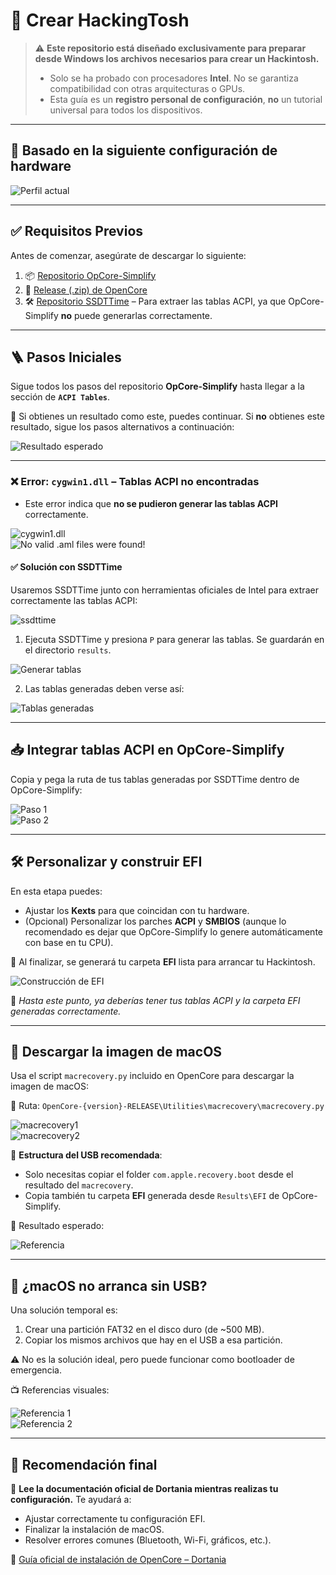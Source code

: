# 🍏 Crear HackingTosh

> ⚠️ **Este repositorio está diseñado exclusivamente para preparar desde Windows los archivos necesarios para crear un Hackintosh.**
> 
> - Solo se ha probado con procesadores **Intel**. No se garantiza compatibilidad con otras arquitecturas o GPUs.
> - Esta guía es un **registro personal de configuración**, **no** un tutorial universal para todos los dispositivos.

---

## 🧩 Basado en la siguiente configuración de hardware

![Perfil actual](https://github.com/MGNG13/CrearHackingTosh/blob/main/components.png?raw=true)

---

## ✅ Requisitos Previos

Antes de comenzar, asegúrate de descargar lo siguiente:

1. 📦 [Repositorio OpCore-Simplify](https://github.com/lzhoang2801/OpCore-Simplify)
2. 🧰 [Release (.zip) de OpenCore](https://github.com/acidanthera/OpenCorePkg)
3. 🛠️ [Repositorio SSDTTime](https://github.com/corpnewt/SSDTTime) – Para extraer las tablas ACPI, ya que OpCore-Simplify **no** puede generarlas correctamente.

---

## 🪜 Pasos Iniciales

Sigue todos los pasos del repositorio **OpCore-Simplify** hasta llegar a la sección de **`ACPI Tables`**.

📌 Si obtienes un resultado como este, puedes continuar. Si **no** obtienes este resultado, sigue los pasos alternativos a continuación:

![Resultado esperado](https://camo.githubusercontent.com/260cdc2dd9586fd9bf8ee125d88855967b692e9ec844d5d41f0ecd6bf117a0f0/68747470733a2f2f692e696d6775722e636f6d2f53624c364e36762e706e67)

---

### ❌ Error: `cygwin1.dll` – Tablas ACPI no encontradas

- Este error indica que **no se pudieron generar las tablas ACPI** correctamente.
  
![cygwin1.dll](https://github.com/MGNG13/CrearHackingTosh/blob/main/cygwin.png?raw=true)  
![No valid .aml files were found!](https://github.com/MGNG13/CrearHackingTosh/blob/main/aml_not_found.png?raw=true)

#### ✅ Solución con SSDTTime

Usaremos SSDTTime junto con herramientas oficiales de Intel para extraer correctamente las tablas ACPI:

![ssdttime](https://github.com/MGNG13/CrearHackingTosh/blob/main/ssdttime.png?raw=true)

1. Ejecuta SSDTTime y presiona `P` para generar las tablas. Se guardarán en el directorio `results`.

![Generar tablas](https://github.com/MGNG13/CrearHackingTosh/blob/main/tables_0.png?raw=true)

2. Las tablas generadas deben verse así:

![Tablas generadas](https://github.com/MGNG13/CrearHackingTosh/blob/main/tables_1.png?raw=true)

---

## 📥 Integrar tablas ACPI en OpCore-Simplify

Copia y pega la ruta de tus tablas generadas por SSDTTime dentro de OpCore-Simplify:

![Paso 1](https://github.com/MGNG13/CrearHackingTosh/blob/main/drag_n_drop_acpi_tables.png?raw=true)  
![Paso 2](https://github.com/MGNG13/CrearHackingTosh/blob/main/ready_drag_n_drop.png?raw=true)

---

## 🛠️ Personalizar y construir EFI

En esta etapa puedes:

- Ajustar los **Kexts** para que coincidan con tu hardware.
- (Opcional) Personalizar los parches **ACPI** y **SMBIOS** (aunque lo recomendado es dejar que OpCore-Simplify lo genere automáticamente con base en tu CPU).

🔧 Al finalizar, se generará tu carpeta **EFI** lista para arrancar tu Hackintosh.

![Construcción de EFI](https://github.com/MGNG13/CrearHackingTosh/blob/main/pre_build.png?raw=true)

📝 *Hasta este punto, ya deberías tener tus tablas ACPI y la carpeta EFI generadas correctamente.*

---

## 💽 Descargar la imagen de macOS

Usa el script `macrecovery.py` incluido en OpenCore para descargar la imagen de macOS:

📂 Ruta: `OpenCore-{version}-RELEASE\Utilities\macrecovery\macrecovery.py`

![macrecovery1](https://github.com/MGNG13/CrearHackingTosh/blob/main/macrecover1.png?raw=true)  
![macrecovery2](https://github.com/MGNG13/CrearHackingTosh/blob/main/macrecover2.png?raw=true)

🧷 **Estructura del USB recomendada**:

- Solo necesitas copiar el folder `com.apple.recovery.boot` desde el resultado del `macrecovery`.
- Copia también tu carpeta **EFI** generada desde `Results\EFI` de OpCore-Simplify.

📌 Resultado esperado:

![Referencia](https://dortania.github.io/OpenCore-Install-Guide/assets/img/com-efi-done.a6fb730e.png)

---

## 🧩 ¿macOS no arranca sin USB?

Una solución temporal es:

1. Crear una partición FAT32 en el disco duro (de ~500 MB).
2. Copiar los mismos archivos que hay en el USB a esa partición.
   
⚠️ No es la solución ideal, pero puede funcionar como bootloader de emergencia.

📺 Referencias visuales:

![Referencia 1](https://i3.ytimg.com/vi/rZ1iPYfB6Pk/maxresdefault.jpg)  
![Referencia 2](https://i3.ytimg.com/vi/lpYMluGQTXY/maxresdefault.jpg)

---

## 🧠 Recomendación final

🔗 **Lee la documentación oficial de Dortania mientras realizas tu configuración.** Te ayudará a:

- Ajustar correctamente tu configuración EFI.
- Finalizar la instalación de macOS.
- Resolver errores comunes (Bluetooth, Wi-Fi, gráficos, etc.).

📘 [Guía oficial de instalación de OpenCore – Dortania](https://dortania.github.io/OpenCore-Install-Guide/)

